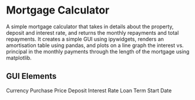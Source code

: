 # Mortgage Calculator

A simple mortgage calculator that takes in details about the property, deposit and interest rate, and returns the monthly repayments and total repayments. It creates a simple GUI using ipywidgets, renders an amortisation table using pandas, and plots on a line graph the interest vs. principal in the monthly payments through the length of the mortgage using matplotlib.

## GUI Elements

Currency
Purchase Price
Deposit
Interest
Rate
Loan
Term
Start Date
